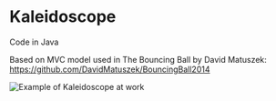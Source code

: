 Kaleidoscope
============

Code in Java

Based on MVC model used in The Bouncing Ball by David Matuszek:
https://github.com/DavidMatuszek/BouncingBall2014


![Example of Kaleidoscope at work](kaleidoscope.gif)


